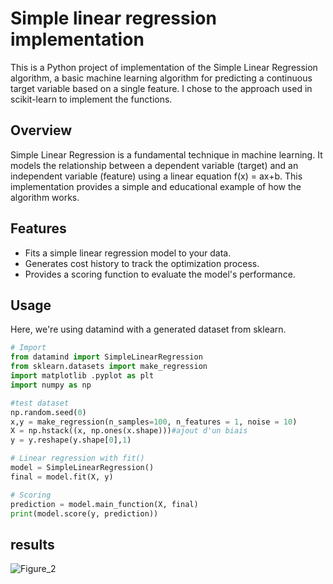 # Simple linear regression implementation
This is a Python project of implementation of the Simple Linear Regression algorithm, a basic machine learning algorithm for predicting a continuous target variable based on a single feature. I chose to the approach used in scikit-learn to implement the functions.
## Overview 
Simple Linear Regression is a fundamental technique in machine learning. It models the relationship between a dependent variable (target) and an independent variable (feature) using a linear equation f(x) = ax+b. This implementation provides a simple and educational example of how the algorithm works.
## Features
- Fits a simple linear regression model to your data.
- Generates cost history to track the optimization process.
- Provides a scoring function to evaluate the model's performance.
## Usage

Here, we're using datamind with a generated dataset from sklearn. 

```python
# Import 
from datamind import SimpleLinearRegression
from sklearn.datasets import make_regression
import matplotlib .pyplot as plt 
import numpy as np

#test dataset
np.random.seed(0)
x,y = make_regression(n_samples=100, n_features = 1, noise = 10) 
X = np.hstack((x, np.ones(x.shape)))#ajout d'un biais
y = y.reshape(y.shape[0],1)

# Linear regression with fit()
model = SimpleLinearRegression()
final = model.fit(X, y)

# Scoring 
prediction = model.main_function(X, final)
print(model.score(y, prediction))

```
## results
![Figure_2](https://github.com/EddyS999/datamind/assets/71152540/4c4c56a8-2373-4a33-9e01-01d661099c18)
